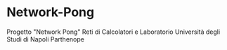 # Network-Pong
Progetto "Network Pong"  Reti di Calcolatori e Laboratorio Università degli Studi di Napoli Parthenope
